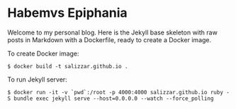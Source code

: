Habemvs Epiphania
=================

Welcome to my personal blog. Here is the Jekyll base skeleton with raw posts in Markdown with a Dockerfile, ready to create a Docker image.

To create Docker image:

	$ docker build -t salizzar.github.io .

To run Jekyll server:

	$ docker run -it -v `pwd`:/root -p 4000:4000 salizzar.github.io ruby -S bundle exec jekyll serve --host=0.0.0.0 --watch --force_polling

